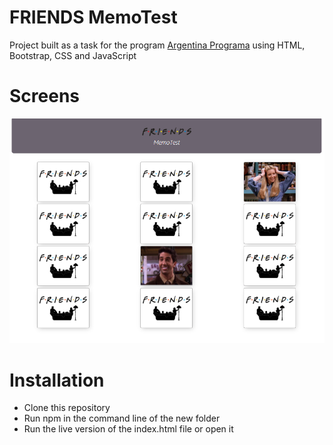 # FRIENDS MemoTest

Project built as a task for the program [Argentina Programa](https://argentinaprograma.com/) using HTML, Bootstrap, CSS and JavaScript

# Screens

 ![game](./images/readmeImg.png)

# Installation
* Clone this repository 
* Run npm in the command line of the new folder
* Run the live version of the index.html file or open it